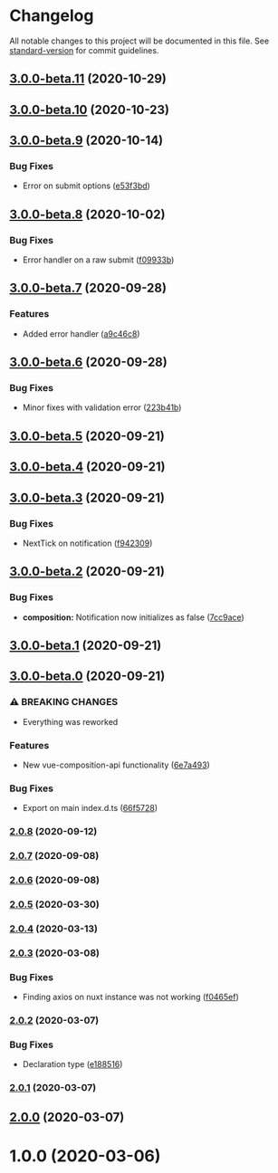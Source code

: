 # Changelog

All notable changes to this project will be documented in this file. See [standard-version](https://github.com/conventional-changelog/standard-version) for commit guidelines.

## [3.0.0-beta.11](https://github.com/rhangai/vue-submit/compare/v3.0.0-beta.10...v3.0.0-beta.11) (2020-10-29)

## [3.0.0-beta.10](https://github.com/rhangai/vue-submit/compare/v3.0.0-beta.9...v3.0.0-beta.10) (2020-10-23)

## [3.0.0-beta.9](https://github.com/rhangai/vue-submit/compare/v3.0.0-beta.8...v3.0.0-beta.9) (2020-10-14)


### Bug Fixes

* Error on submit options ([e53f3bd](https://github.com/rhangai/vue-submit/commit/e53f3bd210d7bb51fce25f52564dcc09a5a519a3))

## [3.0.0-beta.8](https://github.com/rhangai/vue-submit/compare/v3.0.0-beta.7...v3.0.0-beta.8) (2020-10-02)


### Bug Fixes

* Error handler on a raw submit ([f09933b](https://github.com/rhangai/vue-submit/commit/f09933bd38f069820bb19d4099f7063fcefe091b))

## [3.0.0-beta.7](https://github.com/rhangai/vue-submit/compare/v3.0.0-beta.6...v3.0.0-beta.7) (2020-09-28)


### Features

* Added error handler ([a9c46c8](https://github.com/rhangai/vue-submit/commit/a9c46c818fdd9ec592a13534155f11c5d31876f5))

## [3.0.0-beta.6](https://github.com/rhangai/vue-submit/compare/v3.0.0-beta.5...v3.0.0-beta.6) (2020-09-28)


### Bug Fixes

* Minor fixes with validation error ([223b41b](https://github.com/rhangai/vue-submit/commit/223b41b636364387b571da70844f0e4a42005a14))

## [3.0.0-beta.5](https://github.com/rhangai/vue-submit/compare/v3.0.0-beta.4...v3.0.0-beta.5) (2020-09-21)

## [3.0.0-beta.4](https://github.com/rhangai/vue-submit/compare/v3.0.0-beta.3...v3.0.0-beta.4) (2020-09-21)

## [3.0.0-beta.3](https://github.com/rhangai/vue-submit/compare/v3.0.0-beta.2...v3.0.0-beta.3) (2020-09-21)


### Bug Fixes

* NextTick on notification ([f942309](https://github.com/rhangai/vue-submit/commit/f942309a701b8dbe93f8aad6d134459b880f412b))

## [3.0.0-beta.2](https://github.com/rhangai/vue-submit/compare/v3.0.0-beta.1...v3.0.0-beta.2) (2020-09-21)


### Bug Fixes

* **composition:** Notification now initializes as false ([7cc9ace](https://github.com/rhangai/vue-submit/commit/7cc9acee43adb8b300acb0dd7a8759d4b5117735))

## [3.0.0-beta.1](https://github.com/rhangai/vue-submit/compare/v3.0.0-beta.0...v3.0.0-beta.1) (2020-09-21)

## [3.0.0-beta.0](https://github.com/rhangai/vue-submit/compare/v2.0.8...v3.0.0-beta.0) (2020-09-21)


### ⚠ BREAKING CHANGES

* Everything was reworked

### Features

* New vue-composition-api functionality ([6e7a493](https://github.com/rhangai/vue-submit/commit/6e7a4934a0ea4b687f809e3c6bdf766cff8bc85f))


### Bug Fixes

* Export on main index.d.ts ([66f5728](https://github.com/rhangai/vue-submit/commit/66f5728c23c33cc38d4eff42229382b3f2bb7928))

### [2.0.8](https://github.com/rhangai/vue-submit/compare/v2.0.7...v2.0.8) (2020-09-12)

### [2.0.7](https://github.com/rhangai/vue-submit/compare/v2.0.6...v2.0.7) (2020-09-08)

### [2.0.6](https://github.com/rhangai/vue-submit/compare/v2.0.5...v2.0.6) (2020-09-08)

### [2.0.5](https://github.com/rhangai/vue-submit/compare/v2.0.4...v2.0.5) (2020-03-30)

### [2.0.4](https://github.com/rhangai/vue-submit/compare/v2.0.3...v2.0.4) (2020-03-13)

### [2.0.3](https://github.com/rhangai/vue-submit/compare/v2.0.2...v2.0.3) (2020-03-08)


### Bug Fixes

* Finding axios on nuxt instance was not working ([f0465ef](https://github.com/rhangai/vue-submit/commit/f0465ef31883ad9ac68c0c05aff9a7e5086ce9f2))

### [2.0.2](https://github.com/rhangai/vue-submit/compare/v2.0.1...v2.0.2) (2020-03-07)


### Bug Fixes

* Declaration type ([e188516](https://github.com/rhangai/vue-submit/commit/e188516caa8c44464509b1b27da8bdbd50df74c4))

### [2.0.1](https://github.com/rhangai/vue-submit/compare/v2.0.0...v2.0.1) (2020-03-07)

## [2.0.0](https://github.com/rhangai/vue-submit/compare/v1.0.0...v2.0.0) (2020-03-07)

<a name="1.0.0"></a>

# 1.0.0 (2020-03-06)
